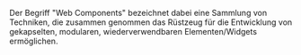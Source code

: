 Der Begriff "Web Components" bezeichnet dabei eine Sammlung von Techniken, die zusammen genommen das Rüstzeug für die Entwicklung von gekapselten, modularen, wiederverwendbaren Elementen/Widgets ermöglichen.